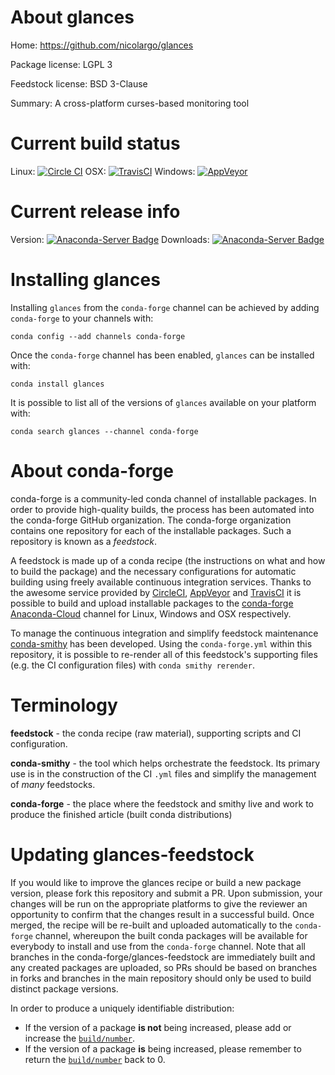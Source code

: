 About glances
=============

Home: https://github.com/nicolargo/glances

Package license: LGPL 3

Feedstock license: BSD 3-Clause

Summary: A cross-platform curses-based monitoring tool



Current build status
====================

Linux: [![Circle CI](https://circleci.com/gh/conda-forge/glances-feedstock.svg?style=shield)](https://circleci.com/gh/conda-forge/glances-feedstock)
OSX: [![TravisCI](https://travis-ci.org/conda-forge/glances-feedstock.svg?branch=master)](https://travis-ci.org/conda-forge/glances-feedstock)
Windows: [![AppVeyor](https://ci.appveyor.com/api/projects/status/github/conda-forge/glances-feedstock?svg=True)](https://ci.appveyor.com/project/conda-forge/glances-feedstock/branch/master)

Current release info
====================
Version: [![Anaconda-Server Badge](https://anaconda.org/conda-forge/glances/badges/version.svg)](https://anaconda.org/conda-forge/glances)
Downloads: [![Anaconda-Server Badge](https://anaconda.org/conda-forge/glances/badges/downloads.svg)](https://anaconda.org/conda-forge/glances)

Installing glances
==================

Installing `glances` from the `conda-forge` channel can be achieved by adding `conda-forge` to your channels with:

```
conda config --add channels conda-forge
```

Once the `conda-forge` channel has been enabled, `glances` can be installed with:

```
conda install glances
```

It is possible to list all of the versions of `glances` available on your platform with:

```
conda search glances --channel conda-forge
```


About conda-forge
=================

conda-forge is a community-led conda channel of installable packages.
In order to provide high-quality builds, the process has been automated into the
conda-forge GitHub organization. The conda-forge organization contains one repository
for each of the installable packages. Such a repository is known as a *feedstock*.

A feedstock is made up of a conda recipe (the instructions on what and how to build
the package) and the necessary configurations for automatic building using freely
available continuous integration services. Thanks to the awesome service provided by
[CircleCI](https://circleci.com/), [AppVeyor](http://www.appveyor.com/)
and [TravisCI](https://travis-ci.org/) it is possible to build and upload installable
packages to the [conda-forge](https://anaconda.org/conda-forge)
[Anaconda-Cloud](http://docs.anaconda.org/) channel for Linux, Windows and OSX respectively.

To manage the continuous integration and simplify feedstock maintenance
[conda-smithy](http://github.com/conda-forge/conda-smithy) has been developed.
Using the ``conda-forge.yml`` within this repository, it is possible to re-render all of
this feedstock's supporting files (e.g. the CI configuration files) with ``conda smithy rerender``.


Terminology
===========

**feedstock** - the conda recipe (raw material), supporting scripts and CI configuration.

**conda-smithy** - the tool which helps orchestrate the feedstock.
                   Its primary use is in the construction of the CI ``.yml`` files
                   and simplify the management of *many* feedstocks.

**conda-forge** - the place where the feedstock and smithy live and work to
                  produce the finished article (built conda distributions)


Updating glances-feedstock
==========================

If you would like to improve the glances recipe or build a new
package version, please fork this repository and submit a PR. Upon submission,
your changes will be run on the appropriate platforms to give the reviewer an
opportunity to confirm that the changes result in a successful build. Once
merged, the recipe will be re-built and uploaded automatically to the
`conda-forge` channel, whereupon the built conda packages will be available for
everybody to install and use from the `conda-forge` channel.
Note that all branches in the conda-forge/glances-feedstock are
immediately built and any created packages are uploaded, so PRs should be based
on branches in forks and branches in the main repository should only be used to
build distinct package versions.

In order to produce a uniquely identifiable distribution:
 * If the version of a package **is not** being increased, please add or increase
   the [``build/number``](http://conda.pydata.org/docs/building/meta-yaml.html#build-number-and-string).
 * If the version of a package **is** being increased, please remember to return
   the [``build/number``](http://conda.pydata.org/docs/building/meta-yaml.html#build-number-and-string)
   back to 0.
